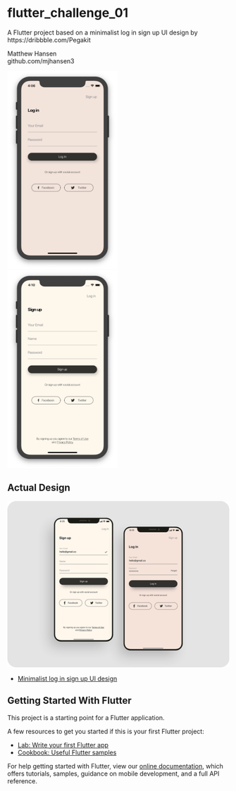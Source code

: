 # flutter_challenge_01

A Flutter project based on a minimalist log in sign up UI design by https:&#x2F;&#x2F;dribbble.com&#x2F;Pegakit

Matthew Hansen  
github.com/mjhansen3

<img src="https://github.com/mjhansen3/flutter_challenge_01/blob/master/screenshots/login.png" width="250" height="450" alt="Log in screen"> &nbsp;&nbsp;&nbsp;&nbsp;&nbsp;&nbsp;&nbsp;&nbsp;&nbsp;&nbsp;&nbsp;&nbsp;&nbsp;&nbsp;&nbsp; <img src="https://github.com/mjhansen3/flutter_challenge_01/blob/master/screenshots/signup.png" width="250" height="450" alt="Sign up screen">

## Actual Design

![Design Image](https://github.com/mjhansen3/flutter_challenge_01/blob/master/screenshots/actual_image.png)
- [Minimalist log in sign up UI design](https://dribbble.com/shots/6973075-Minimalist-log-in-sign-up-UI-design)

## Getting Started With Flutter

This project is a starting point for a Flutter application.

A few resources to get you started if this is your first Flutter project:

- [Lab: Write your first Flutter app](https://flutter.dev/docs/get-started/codelab)
- [Cookbook: Useful Flutter samples](https://flutter.dev/docs/cookbook)

For help getting started with Flutter, view our
[online documentation](https://flutter.dev/docs), which offers tutorials,
samples, guidance on mobile development, and a full API reference.
